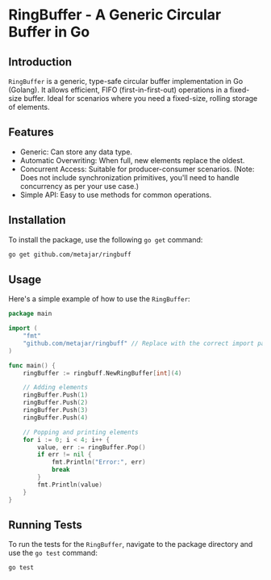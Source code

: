 # RingBuffer - A Generic Circular Buffer in Go

## Introduction
`RingBuffer` is a generic, type-safe circular buffer implementation in Go (Golang). It allows efficient, FIFO (first-in-first-out) operations in a fixed-size buffer. Ideal for scenarios where you need a fixed-size, rolling storage of elements.

## Features
- Generic: Can store any data type.
- Automatic Overwriting: When full, new elements replace the oldest.
- Concurrent Access: Suitable for producer-consumer scenarios. (Note: Does not include synchronization primitives, you'll need to handle concurrency as per your use case.)
- Simple API: Easy to use methods for common operations.

## Installation
To install the package, use the following `go get` command:

```sh
go get github.com/metajar/ringbuff
```

## Usage
Here's a simple example of how to use the `RingBuffer`:

```go
package main

import (
    "fmt"
    "github.com/metajar/ringbuff" // Replace with the correct import path
)

func main() {
    ringBuffer := ringbuff.NewRingBuffer[int](4)

    // Adding elements
    ringBuffer.Push(1)
    ringBuffer.Push(2)
    ringBuffer.Push(3)
    ringBuffer.Push(4)

    // Popping and printing elements
    for i := 0; i < 4; i++ {
        value, err := ringBuffer.Pop()
        if err != nil {
            fmt.Println("Error:", err)
            break
        }
        fmt.Println(value)
    }
}
```

## Running Tests
To run the tests for the `RingBuffer`, navigate to the package directory and use the `go test` command:

```sh
go test
```


